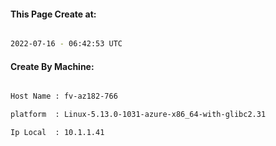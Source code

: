 
   
#### This Page Create at:

```bash

2022-07-16 - 06:42:53 UTC

```

#### Create By Machine:

```bash

Host Name : fv-az182-766

platform  : Linux-5.13.0-1031-azure-x86_64-with-glibc2.31

Ip Local  : 10.1.1.41

```

